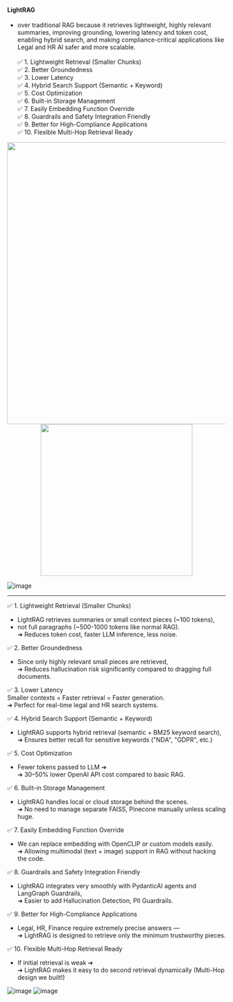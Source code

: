 #### **LightRAG** 
- over traditional RAG because it retrieves lightweight, highly relevant summaries, improving grounding, lowering latency and token cost, enabling hybrid search, and making compliance-critical applications like Legal and HR AI safer and more scalable.<br><br>
✅ 1. Lightweight Retrieval (Smaller Chunks)<br>
✅ 2. Better Groundedness<br>
✅ 3. Lower Latency<br>
✅ 4. Hybrid Search Support (Semantic + Keyword)<br>
✅ 5. Cost Optimization<br>
✅ 6. Built-in Storage Management<br>
✅ 7. Easily Embedding Function Override<br>
✅ 8. Guardrails and Safety Integration Friendly<br>
✅ 9. Better for High-Compliance Applications<br>
✅ 10. Flexible Multi-Hop Retrieval Ready<br>
<p align="center">
<img src="https://github.com/user-attachments/assets/26f4919d-2615-4329-be35-69f47fe82eb0" width="650" />
<img src="https://github.com/user-attachments/assets/73249811-a9ea-49de-bb75-e0c0309126ea" width="350" />
</p>

![image](https://github.com/user-attachments/assets/45f52143-850f-4d70-bc50-14a55066f66e)
_________________________________________________________
✅ 1. Lightweight Retrieval (Smaller Chunks)<br>
- LightRAG retrieves summaries or small context pieces (~100 tokens),<br>
- not full paragraphs (~500-1000 tokens like normal RAG).<br>
➔ Reduces token cost, faster LLM inference, less noise.<br>

✅ 2. Better Groundedness<br>
- Since only highly relevant small pieces are retrieved,<br>
➔ Reduces hallucination risk significantly compared to dragging full documents.

✅ 3. Lower Latency<br>
Smaller contexts = Faster retrieval = Faster generation.<br>
➔ Perfect for real-time legal and HR search systems.

✅ 4. Hybrid Search Support (Semantic + Keyword)<br>
- LightRAG supports hybrid retrieval (semantic + BM25 keyword search),<br>
➔ Ensures better recall for sensitive keywords ("NDA", "GDPR", etc.)

✅ 5. Cost Optimization<br>
- Fewer tokens passed to LLM ➔<br>
➔ 30–50% lower OpenAI API cost compared to basic RAG.

✅ 6. Built-in Storage Management<br>
- LightRAG handles local or cloud storage behind the scenes.<br>
➔ No need to manage separate FAISS, Pinecone manually unless scaling huge.<br>

✅ 7. Easily Embedding Function Override<br>
- We can replace embedding with OpenCLIP or custom models easily.<br>
➔ Allowing multimodal (text + image) support in RAG without hacking the code.

✅ 8. Guardrails and Safety Integration Friendly<br>
- LightRAG integrates very smoothly with PydanticAI agents and LangGraph Guardrails,<br>
➔ Easier to add Hallucination Detection, PII Guardrails.

✅ 9. Better for High-Compliance Applications<br>
- Legal, HR, Finance require extremely precise answers —<br>
➔ LightRAG is designed to retrieve only the minimum trustworthy pieces.

✅ 10. Flexible Multi-Hop Retrieval Ready<br>
- If initial retrieval is weak ➔<br>
➔ LightRAG makes it easy to do second retrieval dynamically (Multi-Hop design we built!)

![image](https://github.com/user-attachments/assets/0f147557-cfe5-425a-ba3c-49298c48d5ea)
![image](https://github.com/user-attachments/assets/47431f7b-867d-4955-862d-424584a63bcf)


